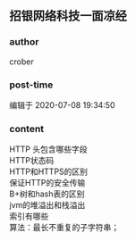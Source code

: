 ## 招银网络科技一面凉经
### author 
crober
### post-time 

编辑于  2020-07-08 19:34:50
### content 
<div class="post-topic-des nc-post-content">
 HTTP 头包含哪些字段
 <br/>
 HTTP状态码
 <br/>
 HTTP和HTTPS的区别
 <br/>
 保证HTTP的安全传输
 <br/>
 B+树和hash表的区别
 <br/>
 jvm的堆溢出和栈溢出
 <br/>
 索引有哪些
 <br/>
 算法：最长不重复的子字符串；
 <br/>
</div>
